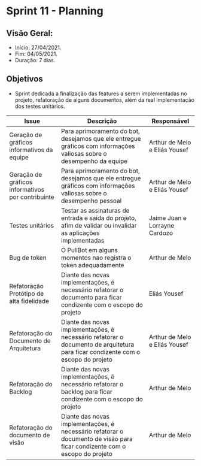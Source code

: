 # Sprint 11 - Planning

## Visão Geral:
* Início: 27/04/2021.
* Fim: 04/05/2021.
* Duração: 7 dias.

## Objetivos
* Sprint dedicada a finalização das features a serem implementadas no projeto, refatoração de alguns documentos, além da real implementação dos testes unitários.

Issue | Descrição | Responsável
---|---|---
Geração de gráficos informativos da equipe | Para aprimoramento do bot, desejamos que ele entregue gráficos com informações valiosas sobre o desempenho da equipe | Arthur de Melo e Eliás Yousef
Geração de gráficos informativos por contribuinte | Para aprimoramento do bot, desejamos que ele entregue gráficos com informações valiosas sobre o desempenho pessoal | Arthur de Melo e Eliás Yousef
Testes unitários | Testar as assinaturas de entrada e saída do projeto, afim de validar ou invalidar as aplicações implementadas | Jaime Juan e Lorrayne Cardozo
Bug de token | O PullBot em alguns momentos nao registra o token adequadamente | Arthur de Melo
Refatoração Protótipo de alta fidelidade | Diante das novas implementações, é necessário refatorar o documento para ficar condizente com o escopo do projeto | Eliás Yousef
Refatoração do Documento de Arquitetura | Diante das novas implementações, é necessário refatorar o documento de arquitetura para ficar condizente com o escopo do projeto | Arthur de Melo e Eliás Yousef
Refatoração do Backlog | Diante das novas implementações, é necessário refatorar o backlog para ficar condizente com o escopo do projeto | Arthur de Melo
Refatoração do documento de visão | Diante das novas implementações, é necessário refatorar o documento de visão para ficar condizente com o escopo do projeto | Arthur de Melo